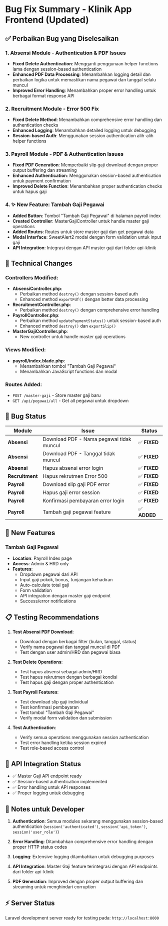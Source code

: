 # Bug Fix Summary - Klinik App Frontend (Updated)

## ✅ Perbaikan Bug yang Diselesaikan

### 1. **Absensi Module - Authentication & PDF Issues**
- **Fixed Delete Authentication**: Mengganti penggunaan helper functions lama dengan session-based authentication
- **Enhanced PDF Data Processing**: Menambahkan logging detail dan perbaikan logika untuk memastikan nama pegawai dan tanggal selalu muncul
- **Improved Error Handling**: Menambahkan proper error handling untuk berbagai format response API

### 2. **Recruitment Module - Error 500 Fix** 
- **Fixed Delete Method**: Menambahkan comprehensive error handling dan authentication checks
- **Enhanced Logging**: Menambahkan detailed logging untuk debugging
- **Session-based Auth**: Menggunakan session authentication alih-alih helper functions

### 3. **Payroll Module - PDF & Authentication Issues**
- **Fixed PDF Generation**: Memperbaiki slip gaji download dengan proper output buffering dan streaming
- **Enhanced Authentication**: Menggunakan session-based authentication untuk payment confirmation
- **Improved Delete Function**: Menambahkan proper authentication checks untuk hapus gaji

### 4. **✨ New Feature: Tambah Gaji Pegawai**
- **Added Button**: Tombol "Tambah Gaji Pegawai" di halaman payroll index
- **Created Controller**: MasterGajiController untuk handle master gaji operations
- **Added Routes**: Routes untuk store master gaji dan get pegawai data
- **Modal Interface**: SweetAlert2 modal dengan form validation untuk input gaji
- **API Integration**: Integrasi dengan API master gaji dari folder api-klinik

## 🔧 Technical Changes

### Controllers Modified:
- **AbsensiController.php**: 
  - Perbaikan method `destroy()` dengan session-based auth
  - Enhanced method `exportPdf()` dengan better data processing
- **RecruitmentController.php**: 
  - Perbaikan method `destroy()` dengan comprehensive error handling
- **PayrollController.php**: 
  - Perbaikan method `updatePaymentStatus()` untuk session-based auth
  - Enhanced method `destroy()` dan `exportSlip()`
- **MasterGajiController.php**: 
  - New controller untuk handle master gaji operations

### Views Modified:
- **payroll/index.blade.php**: 
  - Menambahkan tombol "Tambah Gaji Pegawai"
  - Menambahkan JavaScript functions dan modal

### Routes Added:
- `POST /master-gaji` - Store master gaji baru
- `GET /api/pegawai/all` - Get all pegawai untuk dropdown

## 🐛 Bug Status

| Module | Issue | Status |
|--------|-------|---------|
| **Absensi** | Download PDF - Nama pegawai tidak muncul | ✅ **FIXED** |
| **Absensi** | Download PDF - Tanggal tidak muncul | ✅ **FIXED** |
| **Absensi** | Hapus absensi error login | ✅ **FIXED** |
| **Recruitment** | Hapus rekrutmen Error 500 | ✅ **FIXED** |
| **Payroll** | Download slip gaji PDF error | ✅ **FIXED** |
| **Payroll** | Hapus gaji error session | ✅ **FIXED** |
| **Payroll** | Konfirmasi pembayaran error login | ✅ **FIXED** |
| **Payroll** | Tambah gaji pegawai feature | ✅ **ADDED** |

## 🚀 New Features

### **Tambah Gaji Pegawai**
- **Location**: Payroll Index page 
- **Access**: Admin & HRD only
- **Features**:
  - Dropdown pegawai dari API
  - Input gaji pokok, bonus, tunjangan kehadiran
  - Auto-calculate total gaji
  - Form validation
  - API integration dengan master gaji endpoint
  - Success/error notifications

## 📋 Testing Recommendations

1. **Test Absensi PDF Download**:
   - Download dengan berbagai filter (bulan, tanggal, status)
   - Verify nama pegawai dan tanggal muncul di PDF
   - Test dengan user admin/HRD dan pegawai biasa

2. **Test Delete Operations**:
   - Test hapus absensi sebagai admin/HRD
   - Test hapus rekrutmen dengan berbagai kondisi
   - Test hapus gaji dengan proper authentication

3. **Test Payroll Features**:
   - Test download slip gaji individual
   - Test konfirmasi pembayaran
   - Test tombol "Tambah Gaji Pegawai"
   - Verify modal form validation dan submission

4. **Test Authentication**:
   - Verify semua operations menggunakan session authentication
   - Test error handling ketika session expired
   - Test role-based access control

## 🔗 API Integration Status

- ✅ Master Gaji API endpoint ready
- ✅ Session-based authentication implemented
- ✅ Error handling untuk API responses
- ✅ Proper logging untuk debugging

## 📝 Notes untuk Developer

1. **Authentication**: Semua modules sekarang menggunakan session-based authentication (`session('authenticated')`, `session('api_token')`, `session('user_role')`)

2. **Error Handling**: Ditambahkan comprehensive error handling dengan proper HTTP status codes

3. **Logging**: Extensive logging ditambahkan untuk debugging purposes

4. **API Integration**: Master Gaji feature terintegrasi dengan API endpoints dari folder api-klinik

5. **PDF Generation**: Improved dengan proper output buffering dan streaming untuk menghindari corruption

## ⚡ Server Status
Laravel development server ready for testing pada: `http://localhost:8000`
